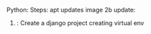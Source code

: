 Python: 
Steps: 
apt updates
image 2b 
update:  
1) : Create a django project 
    creating virtual env
